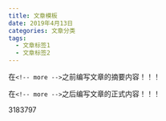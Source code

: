 ```yaml
---
title: 文章模板
date: 2019年4月13日
categories: 文章分类
tags:
  - 文章标签1
  - 文章标签2
---
```


在`<!-- more -->`之前编写文章的摘要内容！！！

<!-- more -->

在`<!-- more -->`之后编写文章的正式内容！！！









3183797








